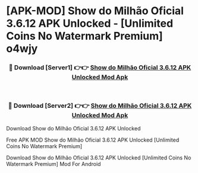 # [APK-MOD] Show do Milhão Oficial 3.6.12 APK Unlocked - [Unlimited Coins No Watermark Premium] o4wjy



<div align="center">
<h3>🔴 Download [Server1] 👉👉 <a href="https://momento.my/?title=Show_do_Milhão_Oficial_3.6.12_APK_Unlocked">Show do Milhão Oficial 3.6.12 APK Unlocked Mod Apk</a></h3><br>

<h3>🔴 Download [Server2] 👉👉 <a href="https://momento.my/?title=Show_do_Milhão_Oficial_3.6.12_APK_Unlocked">Show do Milhão Oficial 3.6.12 APK Unlocked Mod Apk</a></h3>
</div>



Download Show do Milhão Oficial 3.6.12 APK Unlocked 

Free APK MOD Show do Milhão Oficial 3.6.12 APK Unlocked [Unlimited Coins No Watermark Premium]

Download Show do Milhão Oficial 3.6.12 APK Unlocked [Unlimited Coins No Watermark Premium] Mod For Android
